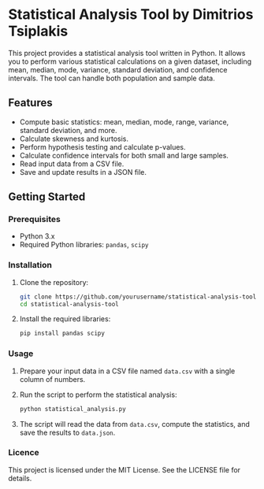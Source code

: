# Statistical Analysis Tool by Dimitrios Tsiplakis

This project provides a statistical analysis tool written in Python. It allows you to perform various statistical calculations on a given dataset, including mean, median, mode, variance, standard deviation, and confidence intervals. The tool can handle both population and sample data.

## Features

- Compute basic statistics: mean, median, mode, range, variance, standard deviation, and more.
- Calculate skewness and kurtosis.
- Perform hypothesis testing and calculate p-values.
- Calculate confidence intervals for both small and large samples.
- Read input data from a CSV file.
- Save and update results in a JSON file.

## Getting Started

### Prerequisites

- Python 3.x
- Required Python libraries: `pandas`, `scipy`

### Installation

1. Clone the repository:
    ```bash
    git clone https://github.com/yourusername/statistical-analysis-tool.git
    cd statistical-analysis-tool
    ```

2. Install the required libraries:
    ```bash
    pip install pandas scipy
    ```

### Usage

1. Prepare your input data in a CSV file named `data.csv` with a single column of numbers.

2. Run the script to perform the statistical analysis:
    ```bash
    python statistical_analysis.py
    ```

3. The script will read the data from `data.csv`, compute the statistics, and save the results to `data.json`.


### Licence

This project is licensed under the MIT License. See the LICENSE file for details.
